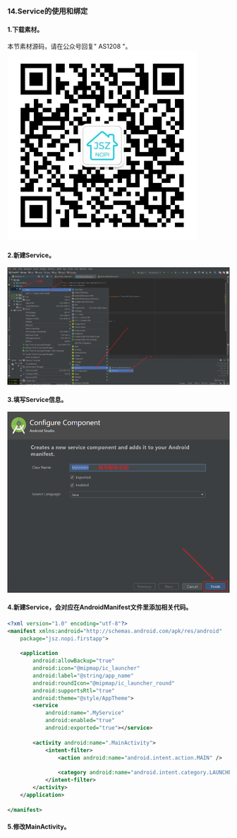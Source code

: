 ### 14.Service的使用和绑定
#### 1.下载素材。
本节素材源码，请在公众号回复" AS1208 "。
![title](https://raw.githubusercontent.com/JSZNopi/JSZImage/master/gitnote/2019/10/30/WXCODE-1572446034519.jpeg)

#### 2.新建Service。
![title](https://raw.githubusercontent.com/JSZNopi/JSZImage/master/gitnote/2019/12/08/1-1575816122979.png)

#### 3.填写Service信息。
![title](https://raw.githubusercontent.com/JSZNopi/JSZImage/master/gitnote/2019/12/08/2-1575816148516.png)

#### 4.新建Service，会对应在AndroidManifest文件里添加相关代码。
```xml
<?xml version="1.0" encoding="utf-8"?>
<manifest xmlns:android="http://schemas.android.com/apk/res/android"
    package="jsz.nopi.firstapp">

    <application
        android:allowBackup="true"
        android:icon="@mipmap/ic_launcher"
        android:label="@string/app_name"
        android:roundIcon="@mipmap/ic_launcher_round"
        android:supportsRtl="true"
        android:theme="@style/AppTheme">
        <service
            android:name=".MyService"
            android:enabled="true"
            android:exported="true"></service>

        <activity android:name=".MainActivity">
            <intent-filter>
                <action android:name="android.intent.action.MAIN" />

                <category android:name="android.intent.category.LAUNCHER" />
            </intent-filter>
        </activity>
    </application>

</manifest>
```

#### 5.修改MainActivity。
```java

```

